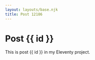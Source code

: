 ```yaml
---
layout: layouts/base.njk
title: Post 12186
---
```


# Post {{ id }}

This is post {{ id }} in my Eleventy project.
